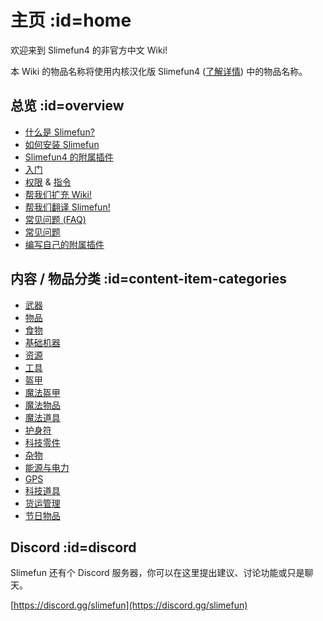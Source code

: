 # 主页 :id=home

欢迎来到 Slimefun4 的非官方中文 Wiki!

本 Wiki 的物品名称将使用内核汉化版 Slimefun4 ([了解详情](/Installing-Slimefun?id=slimefun-4-cn-downloads)) 中的物品名称。

## 总览 :id=overview

- [什么是 Slimefun?](/Slimefun-in-a-nutshell)
- [如何安装 Slimefun](/Installing-Slimefun)
- [Slimefun4 的附属插件](/Addons)
- [入门](/Getting-Started)
- [权限](/Permissions) & [指令](/Commands)
- [帮我们扩充 Wiki!](/Expanding-the-Wiki)
- [帮我们翻译 Slimefun!](/Translating-Slimefun)
- [常见问题 (FAQ)](/FAQ)
- [常见问题](/Common-Issues)
- [编写自己的附属插件](/Developer-Guide)

## 内容 / 物品分类 :id=content-item-categories

- [武器](/Weapons)
- [物品](/Items)
- [食物](/Food)
- [基础机器](/Basic-Machines)
- [资源](/Resources)
- [工具](/Tools)
- [盔甲](/Armor)
- [魔法盔甲](/Magical-Armor)
- [魔法物品](/Magical-Items)
- [魔法道具](/Magical-Gadgets)
- [护身符](/Talismans)
- [科技零件](/Technical-Components)
- [杂物](/Miscellaneous-Items)
- [能源与电力](/Electric-Machines)
- [GPS](/GPS)
- [科技道具](/Technical-Gadgets)
- [货运管理](/Cargo-Management)
- [节日物品](/Seasonal-Categories)

## Discord :id=discord

Slimefun 还有个 Discord 服务器，你可以在这里提出建议、讨论功能或只是聊天。

[https://discord.gg/slimefun](https://discord.gg/slimefun)
